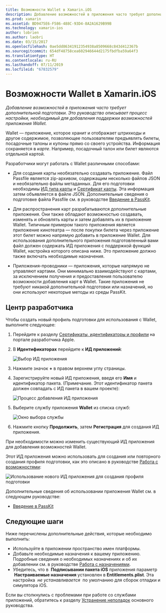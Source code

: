 ```yaml
---
title: Возможности Wallet в Xamarin.iOS
description: Добавление возможностей в приложения часто требует дополнительной подготовки. Это руководство описывает процесс настройки, необходимый для добавления поддержки возможностей приложения Wallet.
ms.prod: xamarin
ms.assetid: BD9475E6-F586-488C-93D4-8A2A1629B99B
ms.technology: xamarin-ios
author: lobrien
ms.author: laobri
ms.date: 03/15/2017
ms.openlocfilehash: 0ae5dd86341912354938a8509668c843d412367b
ms.sourcegitcommit: 654df48758cea602946644d2175fbdfba59a64f3
ms.translationtype: HT
ms.contentlocale: ru-RU
ms.lasthandoff: 07/11/2019
ms.locfileid: "67832579"
---
```

# <a name="wallet-capabilities-in-xamarinios"></a>Возможности Wallet в Xamarin.iOS

_Добавление возможностей в приложения часто требует дополнительной подготовки. Это руководство описывает процесс настройки, необходимый для добавления поддержки возможностей приложения Wallet._

Wallet — приложение, которое хранит и отображает штрихкоды и другое содержимое, позволяющее пользователям предъявлять билеты, посадочные талоны и купоны прямо со своего устройства. Информация сохраняется в _карте_. Например, посадочный талон или билет являются отдельной картой. 

Разработчики могут работать с Wallet различными способами:

*   Для создания карты необязательно создавать приложение. Файл Passfile является zip-архивом, содержащим несколько файлов JSON и необязательно файлы метаданных. Для его подготовки необходимы [ИД типа карты](~/ios/platform/passkit.md) и [Сертификат карты](~/ios/platform/passkit.md). Эта информация затем объявляется в файле JSON. Дополнительные сведения о подготовке файла Passfile см. в руководстве [Введение в PassKit](~/ios/platform/passkit.md).

*   Для распространения карт разрабатываются дополнительные приложения. Они также обладают возможностью создавать, изменять и обновлять карты и затем добавлять их в приложение Wallet. Типичным примером такого приложения является приложение кинотеатра — после покупки билета через приложение этот билет можно напрямую добавить в приложение Wallet. Для использования дополнительного приложения подготовленный вами файл должен содержать ИД приложения с поддержкой функций Wallet, настройка которого описана ниже. Это приложение должно также включать необходимые назначения.

*   Приложения-проводники — приложения, которые напрямую не управляют картами. Они минимально взаимодействуют с картами, за исключением получения и предоставления пользователю возможности добавления карт в Wallet. Такие приложения не требуют никакой дополнительной подготовки или назначений, но они используют некоторые методы из среды PassKit.

## <a name="developer-center"></a>Центр разработчика

Чтобы создать новый профиль подготовки для использования с Wallet, выполните следующее:

1. Перейдите к разделу [Сертификаты, идентификаторы и профили](https://developer.apple.com/account/ios/certificate/) на портале разработчика Apple.
2. В **Идентификаторах** перейдите к **ИД приложений**: 
    
    ![Выбор ИД приложения](wallet-capabilities-images/image17.png)

3. Нажмите значок **+** в правом верхнем углу страницы.
4. Зарегистрируйте новый ИД приложения, введя его **Имя** и идентификатор пакета. (Примечание. Этот идентификатор пакета должен совпадать с ИД пакета в вашем проекте):
   
    ![Процесс добавления ИД приложения](wallet-capabilities-images/image18.png)

5. Выберите службу приложения **Wallet** из списка служб:
    
    ![Окно выбора службы](wallet-capabilities-images/image19.png)

6. Нажмите кнопку **Продолжить**, затем **Регистрация** для создания ИД приложения.

При необходимости можно изменить существующий ИД приложения для добавления возможностей Wallet.

Этот ИД приложения можно использовать для создания или повторного создания профиля подготовки, как это описано в руководстве [Работа с возможностями](~/ios/deploy-test/provisioning/capabilities/index.md):

![Использование нового ИД приложения для создания профиля подготовки](wallet-capabilities-images/image20.png)


Дополнительные сведения об использовании приложения Wallet см. в следующем руководстве:

*   [Введение в PassKit](~/ios/platform/passkit.md)
 
## <a name="next-steps"></a>Следующие шаги
 
Ниже перечислены дополнительные действия, которые необходимо выполнить:

* Используйте в приложении пространство имен платформы.
* Добавьте необходимые назначения к вашему приложению. Подробные сведения о необходимых назначениях и об их добавлении см. в руководстве [Работа с назначениями](~/ios/deploy-test/provisioning/entitlements.md).
* Убедитесь, что в  **Подписывании пакета iOS** приложения параметр  **Настраиваемые назначения** установлен в **Entitlements.plist**. Эта настройка  _не устанавливается_  по умолчанию для сборок отладки и симулятора iOS.

Если вы столкнулись с проблемами при работе со службами приложений, обратитесь к разделу [Устранение неполадок](~/ios/deploy-test/provisioning/capabilities/index.md) основного руководства.
